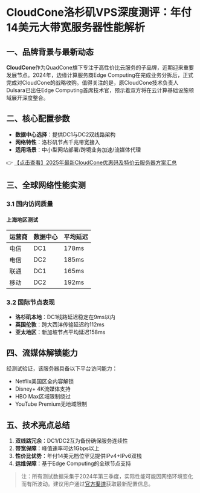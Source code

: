 # CloudCone洛杉矶VPS深度测评：年付14美元大带宽服务器性能解析

## 一、品牌背景与最新动态

**CloudCone**作为QuadCone旗下专注于高性价比云服务的子品牌，近期迎来重要发展节点。2024年，边缘计算服务商Edge Computing在完成业务分拆后，正式完成对CloudCone的战略收购。值得关注的是，原CloudCone技术负责人Dulsara已出任Edge Computing首席技术官，预示着双方将在云计算基础设施领域展开深度整合。

## 二、核心配置参数

- **数据中心选择**：提供DC1与DC2双线路架构
- **网络特性**：洛杉矶节点千兆带宽接入
- **适用场景**：中小型网站部署/跨境业务加速/流媒体代理

👉 [【点击查看】2025年最新CloudCone优惠码及特价云服务器方案汇总](https://bit.ly/Cloudcone)

## 三、全球网络性能实测

### 3.1 国内访问质量

#### 上海地区测试
| 运营商 | 数据中心 | 平均延迟 |
|--------|----------|----------|
| 电信   | DC1      | 178ms    |
| 电信   | DC2      | 185ms    |
| 联通   | DC1      | 165ms    |
| 移动   | DC2      | 192ms    |

### 3.2 国际节点表现
- **洛杉矶本地**：DC1线路延迟稳定在9ms以内
- **英国伦敦**：跨大西洋传输延迟约112ms
- **亚太地区**：新加坡节点平均延迟158ms

## 四、流媒体解锁能力

经测试验证，该服务器具备以下平台访问能力：
- Netflix美国区全内容解锁
- Disney+ 4K流媒体支持
- HBO Max区域限制绕过
- YouTube Premium无地域限制

## 五、技术亮点总结

1. **双线路冗余**：DC1/DC2互为备份确保服务连续性
2. **带宽保障**：峰值速率可达1Gbps以上
3. **性价比优势**：年付14美元档位罕见提供IPv4+IPv6双栈
4. **运维保障**：基于Edge Computing的全球节点支持

> 注：所有测试数据采集于2024年第三季度，实际性能可能因网络环境变化而有所波动。建议用户通过[官方渠道](https://bit.ly/Cloudcone)获取最新配置信息。